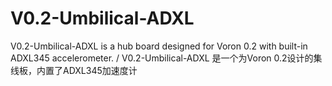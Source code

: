 # V0.2-Umbilical-ADXL
V0.2-Umbilical-ADXL is a hub board designed for Voron 0.2 with built-in ADXL345 accelerometer. / V0.2-Umbilical-ADXL 是一个为Voron 0.2设计的集线板，内置了ADXL345加速度计
